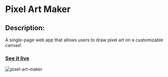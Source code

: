 # Pixel Art Maker
## Description:
A single-page web app that allows users to draw pixel art on a customizable canvas!

### [See it live](https://suciucalin.github.io/pixel-art-maker/)

![pixel-art-maker](https://user-images.githubusercontent.com/27139870/30536631-40c2ba0c-9c6f-11e7-8afa-7649a07d2aa9.PNG)
